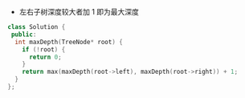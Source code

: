 * 左右子树深度较大者加 1 即为最大深度

```cpp
class Solution {
 public:
  int maxDepth(TreeNode* root) {
    if (!root) {
      return 0;
    }
    return max(maxDepth(root->left), maxDepth(root->right)) + 1;
  }
};
```
